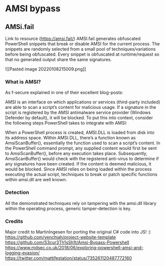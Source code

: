 # AMSI bypass

## AMSi.fail
Link to resource (https://amsi.fail/)
AMSI.fail generates obfuscated PowerShell snippets that break or disable AMSI for the current process. The snippets are randomly selected from a small pool of techniques/variations before being obfuscated. Every snippet is obfuscated at runtime/request so that no generated output share the same signatures.

![[Pasted image 20220108215009.png]]


### What is AMSI?
As f-secure explained in one of their excellent blog-posts:

AMSI is an interface on which applications or services (third-party included) are able to scan a script’s content for malicious usage. If a signature in the script is registered by the AMSI antimalware service provider (Windows Defender by default), it will be blocked.
To put this into context, consider the following steps PowerShell takes to integrate with AMSI:

When a PowerShell process is created, AMSI.DLL is loaded from disk into its address space.
Within AMSI.DLL, there’s a function known as AmsiScanBuffer(), essentially the function used to scan a script’s content.
In the PowerShell command prompt, any supplied content would first be sent to AmsiScanBuffer(), before any execution takes place.
Subsequently, AmsiScanBuffer() would check with the registered anti-virus to determine if any signatures have been created.
If the content is deemed malicious, it would be blocked.
Since AMSI relies on being loaded within the process executing the actual script, techniques to break or patch specific functions within amsi.dll are well known.

### Detection
All the demonstrated techniques rely on tampering with the amsi.dll library within the operating process, generic tamper-detection is key.

### Credits
Major credit to MartinIngesen for porting the original C# code into JS! :)
https://github.com/yenchiah/project-website-template
https://github.com/S3cur3Th1sSh1t/Amsi-Bypass-Powershell
https://www.mdsec.co.uk/2018/06/exploring-powershell-amsi-and-logging-evasion/
https://twitter.com/mattifestation/status/735261120487772160
